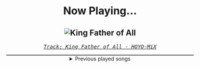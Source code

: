 <div align="center"> 
<h1>Now Playing...</h1>

![King Father of All](https://i.scdn.co/image/ab67616d00001e02f5ca62f23db8d854bd2fdd34)
--
_<samp><a href="https://open.spotify.com/track/16S2nBNkbAJILUx7XBfXP1">Track: King Father of All - HOYO-MiX</a></samp>_

<div style="border: 1px #4B5054 solid"></div>
<details>
  <summary>
    Previous played songs
  </summary>
  <table>
    <thead>
      <tr>
        <th>
          Artist
        </th>
        <th>
          Song
        </th>
        <th>
          Link
        </th>
      </tr>
    </thead>
    <tbody>
      <tr><td>HOYO-MiX</td><td>King Father of All</td><td><a href="https://open.spotify.com/track/16S2nBNkbAJILUx7XBfXP1">https://open.spotify.com/track/16S2nBNkbAJILUx7XBfXP1</a></td></tr><tr><td>HOYO-MiX</td><td>To All Things Strifeful</td><td><a href="https://open.spotify.com/track/0V0BUwBtJKQGUVUCe6Me3G">https://open.spotify.com/track/0V0BUwBtJKQGUVUCe6Me3G</a></td></tr><tr><td>HOYO-MiX</td><td>Living Flame</td><td><a href="https://open.spotify.com/track/0dks1RdJex4BPCCABxY6zl">https://open.spotify.com/track/0dks1RdJex4BPCCABxY6zl</a></td></tr><tr><td>HOYO-MiX</td><td>Promenade of Tides</td><td><a href="https://open.spotify.com/track/2DN8LYOjl1bIXGPytlNr04">https://open.spotify.com/track/2DN8LYOjl1bIXGPytlNr04</a></td></tr><tr><td>HOYO-MiX</td><td>Battle Hymn of the Golden Blood</td><td><a href="https://open.spotify.com/track/1xg7PfZe6nKf7BLvAw0VtF">https://open.spotify.com/track/1xg7PfZe6nKf7BLvAw0VtF</a></td></tr><tr><td>AGiftFromTodd</td><td>Hostile Government Takeover - EDM Remix</td><td><a href="https://open.spotify.com/track/1Ztfx8ORaPdsvSZeHRglgr">https://open.spotify.com/track/1Ztfx8ORaPdsvSZeHRglgr</a></td></tr><tr><td>In This Moment</td><td>Black Wedding (feat. Rob Halford)</td><td><a href="https://open.spotify.com/track/3zUwwYcmob803s2Bkck8GY">https://open.spotify.com/track/3zUwwYcmob803s2Bkck8GY</a></td></tr><tr><td>Breaking Benjamin</td><td>Torn in Two</td><td><a href="https://open.spotify.com/track/3IiMnjK7S2PlsPVMuAH7rU">https://open.spotify.com/track/3IiMnjK7S2PlsPVMuAH7rU</a></td></tr><tr><td>Temperance</td><td>The Last Hope In A World Of Hopes</td><td><a href="https://open.spotify.com/track/5XNqwUJwHKPbHlmdZbkxPh">https://open.spotify.com/track/5XNqwUJwHKPbHlmdZbkxPh</a></td></tr><tr><td>Ingested</td><td>Altar of Flesh</td><td><a href="https://open.spotify.com/track/42RXBTdsJQb6MoMx8d1itk">https://open.spotify.com/track/42RXBTdsJQb6MoMx8d1itk</a></td></tr><tr><td>Temperance</td><td>The Last Hope in a World of Hopes - Live</td><td><a href="https://open.spotify.com/track/7jYTnVxAYkpObaX4ZjVPLB">https://open.spotify.com/track/7jYTnVxAYkpObaX4ZjVPLB</a></td></tr><tr><td>The Callous Daoboys</td><td>Two-Headed Trout</td><td><a href="https://open.spotify.com/track/1PYMTjGi39pXt8AkUkdKIA">https://open.spotify.com/track/1PYMTjGi39pXt8AkUkdKIA</a></td></tr><tr><td>LIMBS</td><td>Fading Fast</td><td><a href="https://open.spotify.com/track/4cFepTylSUeNpm4cL2Y79m">https://open.spotify.com/track/4cFepTylSUeNpm4cL2Y79m</a></td></tr><tr><td>Lacuna Coil</td><td>I Wish You Were Dead</td><td><a href="https://open.spotify.com/track/6op6zm0kRq71pCpZhyEiNu">https://open.spotify.com/track/6op6zm0kRq71pCpZhyEiNu</a></td></tr><tr><td>Windwaker</td><td>SIRENS 2.0</td><td><a href="https://open.spotify.com/track/4x1RoJ7GSDS3Km7gbeQDy7">https://open.spotify.com/track/4x1RoJ7GSDS3Km7gbeQDy7</a></td></tr><tr><td>Dynazty</td><td>Fire to Fight</td><td><a href="https://open.spotify.com/track/2C3xLv8AjBRH0AiVg5rwLP">https://open.spotify.com/track/2C3xLv8AjBRH0AiVg5rwLP</a></td></tr><tr><td>Gates to Hell</td><td>Crazed Killer</td><td><a href="https://open.spotify.com/track/0AcEacMQ5DjNKK6Nynh9pl">https://open.spotify.com/track/0AcEacMQ5DjNKK6Nynh9pl</a></td></tr><tr><td>Bleeding Through</td><td>War Time</td><td><a href="https://open.spotify.com/track/0Meyr7LVvQ4ptotgWXTLK1">https://open.spotify.com/track/0Meyr7LVvQ4ptotgWXTLK1</a></td></tr><tr><td>The Callous Daoboys</td><td>Two-Headed Trout</td><td><a href="https://open.spotify.com/track/1PYMTjGi39pXt8AkUkdKIA">https://open.spotify.com/track/1PYMTjGi39pXt8AkUkdKIA</a></td></tr><tr><td>Egypt Central</td><td>Raise the Gates</td><td><a href="https://open.spotify.com/track/6R1TURToULKD3Rlkb7xAL8">https://open.spotify.com/track/6R1TURToULKD3Rlkb7xAL8</a></td></tr>
    </tbody>
  </table>
</details>

</div>
